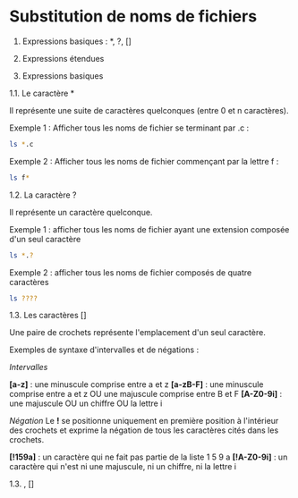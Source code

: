 # Substitution de noms de fichiers

1. Expressions basiques : *, ?, []
2. Expressions étendues

1. Expressions basiques

1.1. Le caractère *

Il représente une suite de caractères quelconques (entre 0 et n caractères).

Exemple 1 : Afficher tous les noms de fichier se terminant par .c :
```sh
ls *.c
```

Exemple 2 : Afficher tous les noms de fichier commençant par la lettre f :
```sh
ls f*
```

1.2. La caractère ?

Il représente un caractère quelconque.

Exemple 1 : afficher tous les noms de fichier ayant une extension composée d'un seul caractère
```sh
ls *.?
```

Exemple 2 : afficher tous les noms de fichier composés de quatre caractères
```sh
ls ????
```

1.3. Les caractères []

Une paire de crochets représente l'emplacement d'un seul caractère.

Exemples de syntaxe d'intervalles et de négations :

_Intervalles_

__[a-z]__ : une minuscule comprise entre a et z
__[a-zB-F]__ : une minuscule comprise entre a et z OU une majuscule comprise entre B et F
__[A-Z0-9i]__ : une majuscule OU un chiffre OU la lettre i

_Négation_
Le __!__ se positionne uniquement en première position à l'intérieur des crochets et exprime la négation de tous les caractères cités dans les crochets.

__[!159a]__ : un caractère qui ne fait pas partie de la liste 1 5 9 a
__[!A-Z0-9i]__ : un caractère qui n'est ni une majuscule, ni un chiffre, ni la lettre i

1.3. , []
